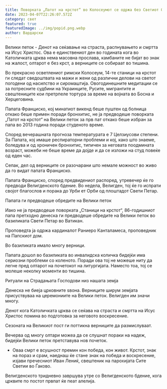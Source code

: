```yaml
---
title: Поворката „Патот на крстот“ во Колосеумот се одржа без Светиот Отец
date: 2023-04-07T22:26:07.572Z
category: свет
featured: true
featuredImage: ../img/popid.png.webp
author: Вардарски
---
```


Велики петок - Денот на сеќавање на страста, распнувањето и смртта на Исус Христос. Ова е единствениот ден во годината кога во Католичката црква нема масовна прослава, камбаните не бијат во знак на жалост, олтарот е без крст, а верниците се собираат во тишина.

Во прекрасно осветлениот римски Колосеум, 14-те станици на крстот ги следат сведоштвата на мажи и жени од различни делови на светот погодени од насилство и сиромаштија. Овогодинешните медитации се за потресните судбини на Украинците, Русите, мигрантите и свештениците кои претрпеле тортура за време на војната во Босна и Херцеговина.

Папата Франциско, кој минатиот викенд беше пуштен од болница откако беше примен поради бронхитис, не ја предводеше поворката „Патот на крстот“ на Велики петок за прв пат откако беше избран за папа во 2013 година поради студеното време.

Според вечерашната прогноза температурата е 7 Целзиусови степени. За Папата, кој имаше респираторни проблеми и кој, како што знаеме, боледува и од хроничен бронхитис, типичен за неговата поодмината возраст, можеби не беше време да дојде и да се изложи на студ повеќе од еден час.

Сепак, дел од верниците се разочарани што немале можност во живо да го видат папата Франциско.

Папата Франциско, според предвидениот распоред, утревечер ќе го предводи Велигденското бдение. Во недела, Велигден, тој ќе го испрати својот благослов и порака до Урби ет Орби од плоштадот Свети Петар.

Папата ги предводеше обредите на Велики петок

Иако не ја предводеше поворката „Станици на крстот“, 86-годишниот папа претходно денеска ги предводеше обредите на Велики петок во базиликата Свети Петар во Ватикан.

Проповедта ја одржа кардиналот Раниеро Канталамеса, проповедник на Папскиот дом.

Во базиликата имало многу верници.

Папата дошол во базиликата во инвалидска количка бидејќи има сериозни проблеми со коленото. Поради ова тој не можеше ниту да легне пред олтарот на почетокот на литургијата. Наместо тоа, тој се молеше неколку моменти во тишина.

Ритуали на Страдањата Господови низ нашата земја

Денеска не биеја црковните ѕвона. Верниците ширум земјата присуствуваа на церемониите на Велики петок. Велигден им значи многу.

Денот кога Католичката црква се сеќава на страста и смртта на Исус Христос помина во подготовка за неговото воскресение.

Сезоната на Великиот пост ги поттикна верниците да размислуваат.

Вечерва од многу олтари можеа да се слушнат пораки на надеж, бидејќи Велики петок претставува нов почеток.

- Оваа смрт е всушност премин кон победа, кон живот. Крстот, знак на пораз и срам, наеднаш ќе стане знак на победа и воскресение, изјави пречесниот Иван Лениќ, свештеник на парохијата Сите Светии во Ѓаково.

Велигденското тридневно завршува утре со Велигденското бдение, кога црквите по постот првпат ќе пеат алелија.
